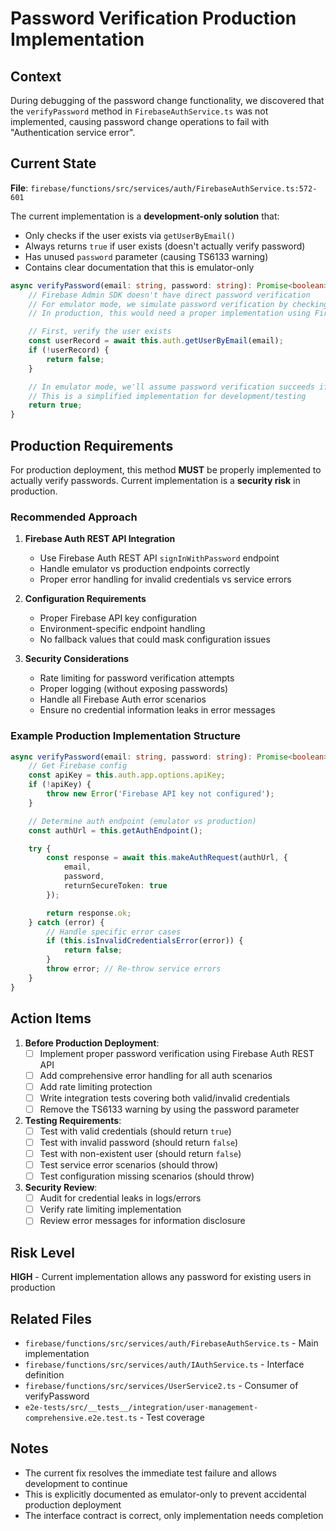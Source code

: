 # Password Verification Production Implementation

## Context

During debugging of the password change functionality, we discovered that the `verifyPassword` method in `FirebaseAuthService.ts` was not implemented, causing password change operations to fail with "Authentication service error".

## Current State

**File**: `firebase/functions/src/services/auth/FirebaseAuthService.ts:572-601`

The current implementation is a **development-only solution** that:
- Only checks if the user exists via `getUserByEmail()`
- Always returns `true` if user exists (doesn't actually verify password)
- Has unused `password` parameter (causing TS6133 warning)
- Contains clear documentation that this is emulator-only

```typescript
async verifyPassword(email: string, password: string): Promise<boolean> {
    // Firebase Admin SDK doesn't have direct password verification
    // For emulator mode, we simulate password verification by checking if user exists
    // In production, this would need a proper implementation using Firebase Auth REST API

    // First, verify the user exists
    const userRecord = await this.auth.getUserByEmail(email);
    if (!userRecord) {
        return false;
    }

    // In emulator mode, we'll assume password verification succeeds if user exists
    // This is a simplified implementation for development/testing
    return true;
}
```

## Production Requirements

For production deployment, this method **MUST** be properly implemented to actually verify passwords. Current implementation is a **security risk** in production.

### Recommended Approach

1. **Firebase Auth REST API Integration**
   - Use Firebase Auth REST API `signInWithPassword` endpoint
   - Handle emulator vs production endpoints correctly
   - Proper error handling for invalid credentials vs service errors

2. **Configuration Requirements**
   - Proper Firebase API key configuration
   - Environment-specific endpoint handling
   - No fallback values that could mask configuration issues

3. **Security Considerations**
   - Rate limiting for password verification attempts
   - Proper logging (without exposing passwords)
   - Handle all Firebase Auth error scenarios
   - Ensure no credential information leaks in error messages

### Example Production Implementation Structure

```typescript
async verifyPassword(email: string, password: string): Promise<boolean> {
    // Get Firebase config
    const apiKey = this.auth.app.options.apiKey;
    if (!apiKey) {
        throw new Error('Firebase API key not configured');
    }

    // Determine auth endpoint (emulator vs production)
    const authUrl = this.getAuthEndpoint();

    try {
        const response = await this.makeAuthRequest(authUrl, {
            email,
            password,
            returnSecureToken: true
        });

        return response.ok;
    } catch (error) {
        // Handle specific error cases
        if (this.isInvalidCredentialsError(error)) {
            return false;
        }
        throw error; // Re-throw service errors
    }
}
```

## Action Items

1. **Before Production Deployment**:
   - [ ] Implement proper password verification using Firebase Auth REST API
   - [ ] Add comprehensive error handling for all auth scenarios
   - [ ] Add rate limiting protection
   - [ ] Write integration tests covering both valid/invalid credentials
   - [ ] Remove the TS6133 warning by using the password parameter

2. **Testing Requirements**:
   - [ ] Test with valid credentials (should return `true`)
   - [ ] Test with invalid password (should return `false`)
   - [ ] Test with non-existent user (should return `false`)
   - [ ] Test service error scenarios (should throw)
   - [ ] Test configuration missing scenarios (should throw)

3. **Security Review**:
   - [ ] Audit for credential leaks in logs/errors
   - [ ] Verify rate limiting implementation
   - [ ] Review error messages for information disclosure

## Risk Level

**HIGH** - Current implementation allows any password for existing users in production

## Related Files

- `firebase/functions/src/services/auth/FirebaseAuthService.ts` - Main implementation
- `firebase/functions/src/services/auth/IAuthService.ts` - Interface definition
- `firebase/functions/src/services/UserService2.ts` - Consumer of verifyPassword
- `e2e-tests/src/__tests__/integration/user-management-comprehensive.e2e.test.ts` - Test coverage

## Notes

- The current fix resolves the immediate test failure and allows development to continue
- This is explicitly documented as emulator-only to prevent accidental production deployment
- The interface contract is correct, only implementation needs completion